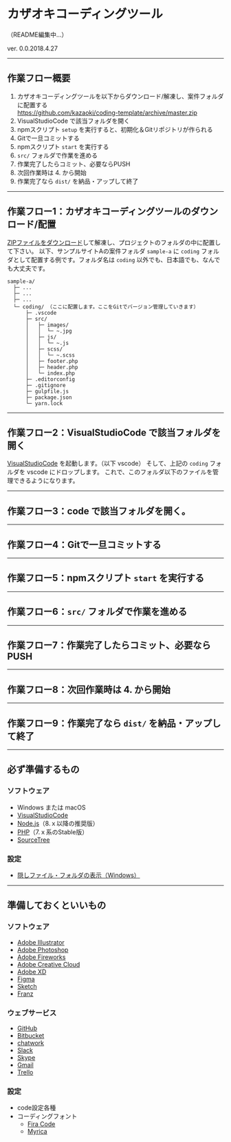 
# カザオキコーディングツール


（README編集中...）

ver. 0.0.2018.4.27

- - - - - - - - - - - - - - - - - - - - - - - - - - - - - - - - - - - -

## 作業フロー概要

1. カザオキコーディングツールを以下からダウンロード/解凍し、案件フォルダに配置する  
   https://github.com/kazaoki/coding-template/archive/master.zip
2. VisualStudioCode で該当フォルダを開く
3. npmスクリプト `setup` を実行すると、初期化＆Gitリポジトリが作られる
4. Gitで一旦コミットする
5. npmスクリプト `start` を実行する
6. `src/` フォルダで作業を進める
7. 作業完了したらコミット、必要ならPUSH
8. 次回作業時は 4. から開始
9. 作業完了なら `dist/` を納品・アップして終了

- - - - - - - - - - - - - - - - - - - - - - - - - - - - - - - - - - - -

## 作業フロー1：カザオキコーディングツールのダウンロード/配置

[ZIPファイルをダウンロード](https://github.com/kazaoki/coding-template/archive/master.zip)して解凍し、プロジェクトのフォルダの中に配置して下さい。
以下、サンプルサイトAの案件フォルダ `sample-a` に `coding` フォルダとして配置する例です。フォルダ名は `coding` 以外でも、日本語でも、なんでも大丈夫です。

```
sample-a/
  ├─ ...
  ├─ ...
  ├─ ...
  └─ coding/ （ここに配置します。ここをGitでバージョン管理していきます）
      ├─ .vscode
      ├─ src/
      │   ├─ images/
      │   │  └─ ~.jpg
      │   ├─ js/
      │   │  └─ ~.js
      │   ├─ scss/
      │   │  └─ ~.scss
      │   ├─ footer.php
      │   ├─ header.php
      │   └─ index.php
      ├─ .editorconfig
      ├─ .gitignore
      ├─ gulpfile.js
      ├─ package.json
      └─ yarn.lock
```

- - - - - - - - - - - - - - - - - - - - - - - - - - - - - - - - - - - -

## 作業フロー2：VisualStudioCode で該当フォルダを開く

[VisualStudioCode](https://www.microsoft.com/ja-jp/dev/products/code-vs.aspx) を起動します。（以下 vscode）
そして、上記の `coding` フォルダを vscode にドロップします。
これで、このフォルダ以下のファイルを管理できるようになります。

- - - - - - - - - - - - - - - - - - - - - - - - - - - - - - - - - - - -

## 作業フロー3：code で該当フォルダを開く。

- - - - - - - - - - - - - - - - - - - - - - - - - - - - - - - - - - - -

## 作業フロー4：Gitで一旦コミットする

- - - - - - - - - - - - - - - - - - - - - - - - - - - - - - - - - - - -

## 作業フロー5：npmスクリプト `start` を実行する

- - - - - - - - - - - - - - - - - - - - - - - - - - - - - - - - - - - -

## 作業フロー6：`src/` フォルダで作業を進める

- - - - - - - - - - - - - - - - - - - - - - - - - - - - - - - - - - - -

## 作業フロー7：作業完了したらコミット、必要ならPUSH

- - - - - - - - - - - - - - - - - - - - - - - - - - - - - - - - - - - -

## 作業フロー8：次回作業時は 4. から開始

- - - - - - - - - - - - - - - - - - - - - - - - - - - - - - - - - - - -

## 作業フロー9：作業完了なら `dist/` を納品・アップして終了

- - - - - - - - - - - - - - - - - - - - - - - - - - - - - - - - - - - -

必ず準備するもの
-------------

### ソフトウェア
- Windows または macOS
- [VisualStudioCode](https://www.microsoft.com/ja-jp/dev/products/code-vs.aspx)
- [Node.js](https://nodejs.org/ja/)（8.ｘ以降の推奨版）
- [PHP](http://php.net/downloads.php)（7.ｘ系のStable版）
- [SourceTree](https://www.sourcetreeapp.com/)

### 設定
- [隠しファイル・フォルダの表示（Windows）](https://helpx.adobe.com/jp/x-productkb/global/cpsid_87117.html)

- - - - - - - - - - - - - - - - - - - - - - - - - - - - - - - - - - - -

準備しておくといいもの
-------------------------

### ソフトウェア
- [Adobe Illustrator](https://www.adobe.com/jp/products/illustrator.html)
- [Adobe Photoshop](https://www.adobe.com/jp/products/photoshop.html)
- [Adobe Fireworks](https://www.adobe.com/jp/products/fireworks.html)
- [Adobe Creative Cloud](https://www.adobe.com/jp/creativecloud.html)
- [Adobe XD](https://www.adobe.com/jp/products/xd.html)
- [Figma](https://www.figma.com/)
- [Sketch](https://www.sketchapp.com/)
- [Franz](https://meetfranz.com/)

### ウェブサービス
- [GitHub](https://github.co.jp/)
- [Bitbucket](https://bitbucket.org/product)
- [chatwork](https://go.chatwork.com/ja/)
- [Slack](https://slack.com/intl/ja-jp)
- [Skype](https://www.skype.com/ja/)
- [Gmail](https://mail.google.com/)
- [Trello](https://trello.com/)

### 設定
- code設定各種
- コーディングフォント
	- [Fira Code](https://qiita.com/shuntksh/items/1995e87fe5c1ac88296f)
	- [Myrica](https://myrica.estable.jp/)
